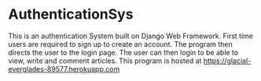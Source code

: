 # AuthenticationSys
This is an authentication System built on Django Web Framework.
First time users are required to sign up to create an account.
The program then directs the user to the login page. The user can then login to be able to view, write and comment articles.
This program is hosted at https://glacial-everglades-89577.herokuapp.com
